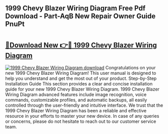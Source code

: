 ## 1999 Chevy Blazer Wiring Diagram Free Pdf Download - Part-AqB New Repair Owner Guide PnuPt

# <h2><a href="http://dfmc1h7.blite.top/?on=1999+Chevy+Blazer+Wiring+Diagram">🔗Download New 👉🔴 1999 Chevy Blazer Wiring Diagram</a></h2>

[![1999 Chevy Blazer Wiring Diagram download](https://i.imgur.com/lujVjoI.png)](http://dfmc1h7.blite.top/?on=1999+Chevy+Blazer+Wiring+Diagram)
Congratulations on your new 1999 Chevy Blazer Wiring Diagram! This user manual is designed to help you understand and get the most out of your product. Step-by-Step Installation Guide This section provides a clear and concise installation guide for your new 1999 Chevy Blazer Wiring Diagram. 1999 Chevy Blazer Wiring Diagram advanced features include image recognition, voice commands, customizable profiles, and automatic backups, all easily controlled through the user-friendly and intuitive interface. We trust that the 1999 Chevy Blazer Wiring Diagram has been a reliable and effective resource in your efforts to master your new device. In case of any queries or concerns, please do not hesitate to reach out to our customer service team.
